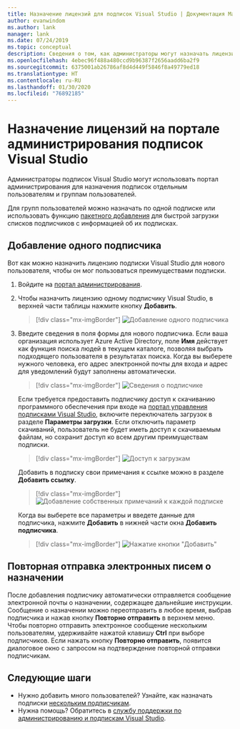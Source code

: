 ```yaml
---
title: Назначение лицензий для подписок Visual Studio | Документация Майкрософт
author: evanwindom
ms.author: lank
manager: lank
ms.date: 07/24/2019
ms.topic: conceptual
description: Сведения о том, как администраторы могут назначать лицензии для подписчиков.
ms.openlocfilehash: 4ebec96f488a480ccd9b96387f2656aadd6ba2f9
ms.sourcegitcommit: 6375001ab26786af8d4d449f5846f8a49779ed18
ms.translationtype: HT
ms.contentlocale: ru-RU
ms.lasthandoff: 01/30/2020
ms.locfileid: "76892185"
---
```

# <a name="assign-licenses-in-the-visual-studio-subscriptions-administration-portal"></a>Назначение лицензий на портале администрирования подписок Visual Studio
Администраторы подписок Visual Studio могут использовать портал администрирования для назначения подписок отдельным пользователям и группам пользователей.

Для групп пользователей можно назначать по одной подписке или использовать функцию [пакетного добавления](assign-license-bulk.md) для быстрой загрузки списков подписчиков с информацией об их подписках.

## <a name="add-a-single-subscriber"></a>Добавление одного подписчика
Вот как можно назначить лицензию подписки Visual Studio для нового пользователя, чтобы он мог пользоваться преимуществами подписки.

1. Войдите на [портал администрирования](https://manage.visualstudio.com).
2. Чтобы назначить лицензию одному подписчику Visual Studio, в верхней части таблицы нажмите кнопку **Добавить**.
   > [!div class="mx-imgBorder"]
   > ![Добавление одного подписчика](media/add-single-subscriber.png)
3. Введите сведения в поля формы для нового подписчика. Если ваша организация использует Azure Active Directory, поле **Имя** действует как функция поиска людей в текущем каталоге, позволяя выбрать подходящего пользователя в результатах поиска. Когда вы выберете нужного человека, его адрес электронной почты для входа и адрес для уведомлений будут заполнены автоматически.
   > [!div class="mx-imgBorder"]
   > ![Сведения о подписчике](_img/assign-license-add/subscriber-details.png)

    Если требуется предоставить подписчику доступ к скачиванию программного обеспечения при входе на [портал управления подписками Visual Studio](https://my.visualstudio.com?wt.mc_id=o~msft~docs), включите переключатель загрузок в разделе **Параметры загрузки**. Если отключить параметр скачиваний, пользователь не будет иметь доступ к скачиваемым файлам, но сохранит доступ ко всем другим преимуществам подписки.
   > [!div class="mx-imgBorder"]
   > ![Доступ к загрузкам](media/access-to-downloads.png)

    Добавить в подписку свои примечания к ссылке можно в разделе **Добавить ссылку**.
   > [!div class="mx-imgBorder"]
   > ![Добавление собственных примечаний к каждой подписке](media/add-subscriber-reference-notes.png)

    Когда вы выберете все параметры и введете данные для подписчика, нажмите **Добавить** в нижней части окна **Добавить подписчика**.
   > [!div class="mx-imgBorder"]
   > ![Нажатие кнопки "Добавить"](media/add-button.png)

## <a name="resend-assignment-emails"></a>Повторная отправка электронных писем о назначении
После добавления подписчику автоматически отправляется сообщение электронной почты о назначении, содержащее дальнейшие инструкции. Сообщение о назначении можно переотправить в любое время, выбрав подписчика и нажав кнопку **Повторно отправить** в верхнем меню.  Чтобы повторно отправить электронное сообщение нескольким пользователям, удерживайте нажатой клавишу **Ctrl** при выборе подписчиков.  Если нажать кнопку **Повторно отправить**, появится диалоговое окно с запросом на подтверждение повторной отправки подписчикам.  

## <a name="next-steps"></a>Следующие шаги
- Нужно добавить много пользователей?  Узнайте, как назначать подписки [нескольким подписчикам](assign-license-bulk.md).
- Нужна помощь?  Обратитесь в [службу поддержки по администрированию и подпискам Visual Studio](https://visualstudio.microsoft.com/support/support-overview-vs).

